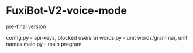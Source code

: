 # FuxiBot-V2-voice-mode
pre-final version

config.py - api-keys, blocked users \n
words.py - unit words/grammar, unit names 
main.py - main program 
